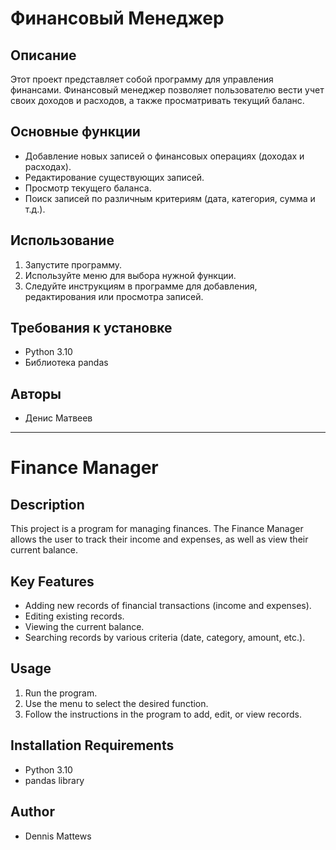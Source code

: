 # Финансовый Менеджер

## Описание

Этот проект представляет собой программу для управления финансами. Финансовый менеджер позволяет пользователю вести учет своих доходов и расходов, а также просматривать текущий баланс.

## Основные функции

- Добавление новых записей о финансовых операциях (доходах и расходах).
- Редактирование существующих записей.
- Просмотр текущего баланса.
- Поиск записей по различным критериям (дата, категория, сумма и т.д.).

## Использование

1. Запустите программу.
2. Используйте меню для выбора нужной функции.
3. Следуйте инструкциям в программе для добавления, редактирования или просмотра записей.

## Требования к установке

- Python 3.10
- Библиотека pandas

## Авторы

- Денис Матвеев

---

# Finance Manager

## Description

This project is a program for managing finances. The Finance Manager allows the user to track their income and expenses, as well as view their current balance.

## Key Features

- Adding new records of financial transactions (income and expenses).
- Editing existing records.
- Viewing the current balance.
- Searching records by various criteria (date, category, amount, etc.).

## Usage

1. Run the program.
2. Use the menu to select the desired function.
3. Follow the instructions in the program to add, edit, or view records.

## Installation Requirements

- Python 3.10
- pandas library

## Author

- Dennis Mattews